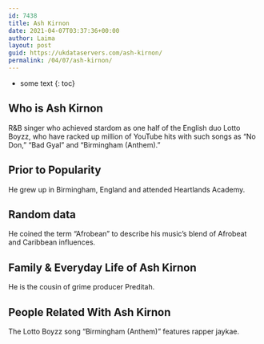 ```yaml
---
id: 7438
title: Ash Kirnon
date: 2021-04-07T03:37:36+00:00
author: Laima
layout: post
guid: https://ukdataservers.com/ash-kirnon/
permalink: /04/07/ash-kirnon/
---
```


* some text
{: toc}


## Who is Ash Kirnon
                  
                  
                  
R&B singer who achieved stardom as one half of the English duo Lotto Boyzz, who have racked up million of YouTube hits with such songs as &#8220;No Don,&#8221; &#8220;Bad Gyal&#8221; and &#8220;Birmingham (Anthem).&#8221;
                  
              
            
              
            
                
                
                
## Prior to Popularity
                  
                  
                  
He grew up in Birmingham, England and attended Heartlands Academy.
                  
              
            
              
            
                
                
                
## Random data
                  
                  
                  
He coined the term &#8220;Afrobean&#8221; to describe his music&#8217;s blend of Afrobeat and Caribbean influences. 
                  
              
            
              
            
                
                
                
## Family & Everyday Life of Ash Kirnon
                  
                  
                  
He is the cousin of grime producer Preditah.
                  
              
            
              
            
                
                
                
## People Related With Ash Kirnon
                  
                  
                  
The Lotto Boyzz song &#8220;Birmingham (Anthem)&#8221; features rapper jaykae.
                  
              
            
              
            
                
              
            
              
              
            
            
              
            
          
          
          
